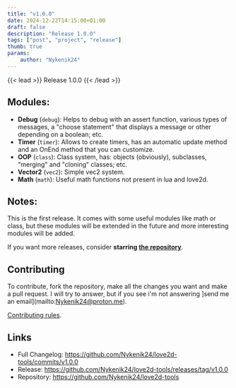 ```yaml
---
title: "v1.0.0"
date: 2024-12-22T14:15:00+01:00 
draft: false
description: "Release 1.0.0"
tags: ["post", "project", "release"]
thumb: true
params:
    author: "Nykenik24" 
---
```


{{< lead >}}
Release 1.0.0
{{< /lead >}}

## Modules:

- **Debug** (`debug`): Helps to debug with an assert function, various types of messages, a "choose statement" that displays a message or other depending on a boolean; etc.
- **Timer** (`timer`): Allows to create timers, has an automatic update method and an OnEnd method that you can customize.
- **OOP** (`class`): Class system, has: objects (obviously), subclasses, "merging" and "cloning" classes; etc.
- **Vector2** (`vec2`): Simple vec2 system.
- **Math** (`math`): Useful math functions not present in lua and love2d.

## Notes:

This is the first release. It comes with some useful modules like math or class, but these modules will be extended in the future and more interesting modules will be added.

If you want more releases, consider **starring [the repository](https://github.com/Nykenik24/love2d-tools)**.

##  Contributing

To contribute, fork the repository, make all the changes you want and make a pull request. I will try to answer, but if you see i'm not answering ]send me an email](mailto:Nykenik24@proton.me).

[Contributing rules](https://github.com/Nykenik24/love2d-tools/blob/main/README.md#contributing-rules).

## Links
- Full Changelog: https://github.com/Nykenik24/love2d-tools/commits/v1.0.0
- Release: https://github.com/Nykenik24/love2d-tools/releases/tag/v1.0.0
- Repository: https://github.com/Nykenik24/love2d-tools

